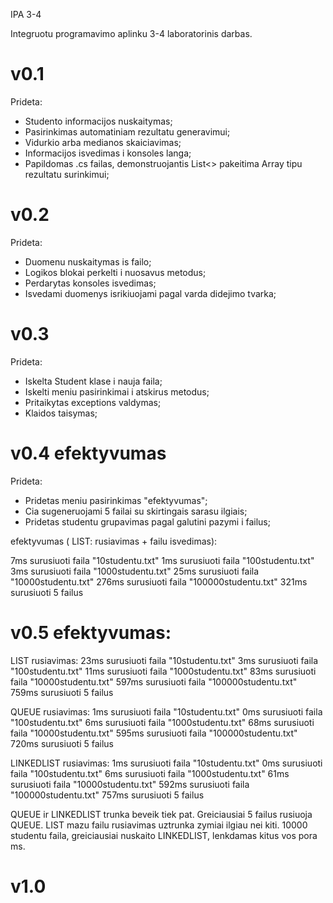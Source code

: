 IPA 3-4

Integruotu programavimo aplinku 3-4 laboratorinis darbas.

# v0.1

Prideta:
- Studento informacijos nuskaitymas;
- Pasirinkimas automatiniam rezultatu generavimui;
- Vidurkio arba medianos skaiciavimas;
- Informacijos isvedimas i konsoles langa;
- Papildomas .cs failas, demonstruojantis List<> pakeitima Array tipu rezultatu surinkimui;

# v0.2

Prideta:
- Duomenu nuskaitymas is failo;
- Logikos blokai perkelti i nuosavus metodus;
- Perdarytas konsoles isvedimas;
- Isvedami duomenys isrikiuojami pagal varda didejimo tvarka;

# v0.3

Prideta:
- Iskelta Student klase i nauja faila;
- Iskelti meniu pasirinkimai i atskirus metodus;
- Pritaikytas exceptions valdymas;
- Klaidos taisymas;

# v0.4 efektyvumas

Prideta:
- Pridetas meniu pasirinkimas "efektyvumas";
- Cia sugeneruojami 5 failai su skirtingais sarasu ilgiais;
- Pridetas studentu grupavimas pagal galutini pazymi i failus;

efektyvumas ( LIST: rusiavimas + failu isvedimas):

7ms surusiuoti faila "10studentu.txt"
1ms surusiuoti faila "100studentu.txt"
3ms surusiuoti faila "1000studentu.txt"
25ms surusiuoti faila "10000studentu.txt"
276ms surusiuoti faila "100000studentu.txt"
321ms surusiuoti 5 failus

# v0.5 efektyvumas:

LIST rusiavimas:
23ms surusiuoti faila "10studentu.txt"
3ms surusiuoti faila "100studentu.txt"
11ms surusiuoti faila "1000studentu.txt"
83ms surusiuoti faila "10000studentu.txt"
597ms surusiuoti faila "100000studentu.txt"
759ms surusiuoti 5 failus

QUEUE rusiavimas:
1ms surusiuoti faila "10studentu.txt"
0ms surusiuoti faila "100studentu.txt"
6ms surusiuoti faila "1000studentu.txt"
68ms surusiuoti faila "10000studentu.txt"
595ms surusiuoti faila "100000studentu.txt"
720ms surusiuoti 5 failus

LINKEDLIST rusiavimas:
1ms surusiuoti faila "10studentu.txt"
0ms surusiuoti faila "100studentu.txt"
6ms surusiuoti faila "1000studentu.txt"
61ms surusiuoti faila "10000studentu.txt"
592ms surusiuoti faila "100000studentu.txt"
757ms surusiuoti 5 failus

QUEUE ir LINKEDLIST trunka beveik tiek pat. 
Greiciausiai 5 failus rusiuoja QUEUE.
LIST mazu failu rusiavimas uztrunka zymiai ilgiau nei kiti.
10000 studentu faila, greiciausiai nuskaito LINKEDLIST, lenkdamas kitus vos pora ms.

# v1.0


